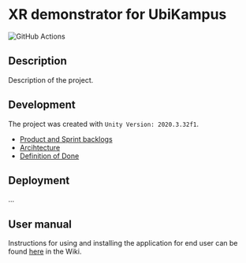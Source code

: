 # XR demonstrator for UbiKampus

![GitHub Actions](https://github.com/Ubikampus-ohtu/xr-demonstrator/workflows/CI/badge.svg)

## Description 

Description of the project.

## Development

The project was created with `Unity Version: 2020.3.32f1`.

* [Product and Sprint backlogs](https://docs.google.com/spreadsheets/d/1UAFMfQaJO77A-gFC4_5rNKeAvvP4oJuPyzXGSJdbf5Y)
* [Arcihtecture](#)
* [Definition of Done](#)

## Deployment

...

## User manual

Instructions for using and installing the application for end user can be found [here](https://github.com/UbiKampus-ohtu/xr-demonstrator/wiki/User-manual) in the Wiki.
